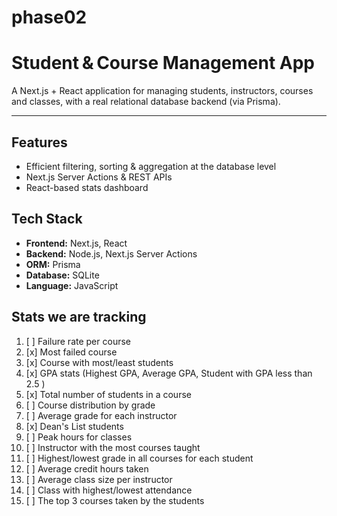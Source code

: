 # phase02

# Student & Course Management App

A Next.js + React application for managing students, instructors, courses and classes, with a real relational database backend (via Prisma).

---

## Features
- Efficient filtering, sorting & aggregation at the database level  
- Next.js Server Actions & REST APIs  
- React-based stats dashboard  

## Tech Stack

- **Frontend:** Next.js, React  
- **Backend:** Node.js, Next.js Server Actions  
- **ORM:** Prisma  
- **Database:** SQLite
- **Language:** JavaScript  

## Stats we are tracking
1.  [ ] Failure rate per course
2.  [x] Most failed course
3.  [x] Course with most/least students
4.  [x] GPA stats (Highest GPA, Average GPA, Student with GPA less than 2.5 )
5.  [x] Total number of students in a course
6.  [ ] Course distribution by grade
7.  [ ] Average grade for each instructor
8.  [x] Dean's List students
9.  [ ] Peak hours for classes
10. [ ] Instructor with the most courses taught
11. [ ] Highest/lowest grade in all courses for each student
12. [ ] Average credit hours taken
13. [ ] Average class size per instructor
14. [ ] Class with highest/lowest attendance
15. [ ] The top 3 courses taken by the students
